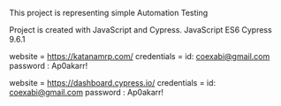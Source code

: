 This project is representing simple Automation Testing

Project is created with JavaScript and Cypress.
JavaScript ES6 Cypress 9.6.1

website = https://katanamrp.com/ credentials = id: coexabi@gmail.com password : Ap0akarr!

website = https://dashboard.cypress.io/ credentials = id: coexabi@gmail.com password : Ap0akarr!